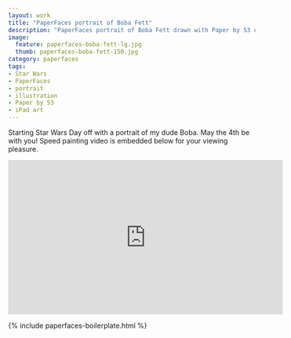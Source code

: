 ```yaml
---
layout: work
title: "PaperFaces portrait of Boba Fett"
description: "PaperFaces portrait of Boba Fett drawn with Paper by 53 on an iPad."
image: 
  feature: paperfaces-boba-fett-lg.jpg
  thumb: paperfaces-boba-fett-150.jpg
category: paperfaces
tags: 
- Star Wars
- PaperFaces
- portrait
- illustration
- Paper by 53
- iPad art
---
```


Starting Star Wars Day off with a portrait of my dude Boba. May the 4th be with you! Speed painting video is embedded below for your viewing pleasure.

<iframe width="560" height="315" src="http://www.youtube.com/embed/XvVoXgxwrMA" frameborder="0"> </iframe>

{% include paperfaces-boilerplate.html %}